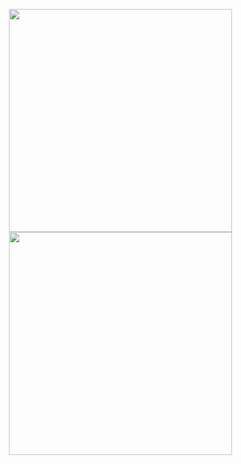 <p align = "center">
  <img src = "https://github-readme-stats.vercel.app/api?username=jianxiaoBai&show_icons=true" width = 400>
  <img src = "https://github-readme-streak-stats.herokuapp.com?user=jianxiaoBai" width = 400>
</p>
